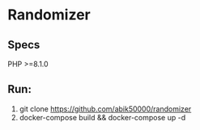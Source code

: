 # Randomizer

## Specs
PHP >=8.1.0

## Run:
1. git clone https://github.com/abik50000/randomizer
2. docker-compose build && docker-compose up -d


